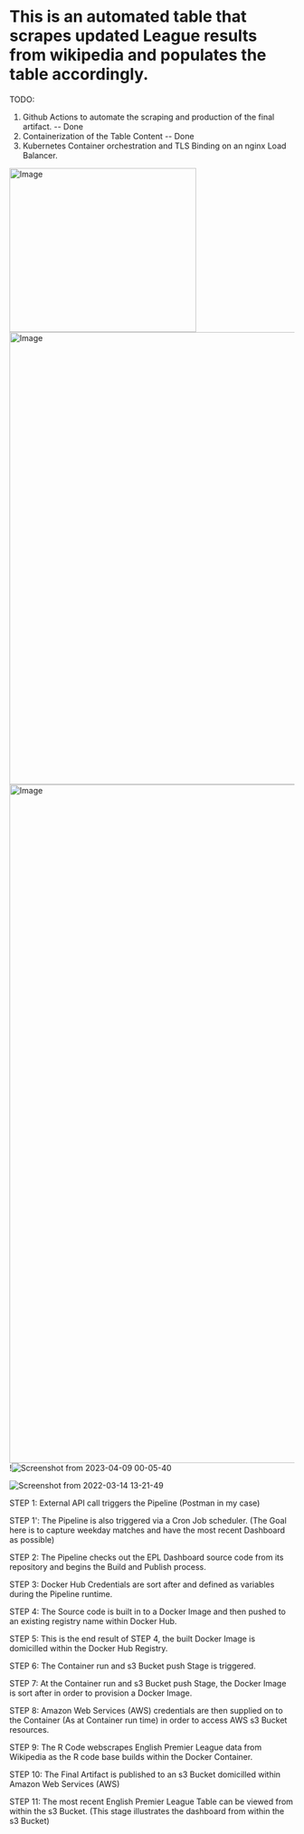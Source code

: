 # This is an automated table that scrapes updated League results from wikipedia and populates the table accordingly. 

TODO:
1) Github Actions to automate the scraping and production of the final artifact. -- Done
2) Containerization of the Table Content -- Done
3) Kubernetes Container orchestration and TLS Binding on an nginx Load Balancer.
<img width="330" height="290" alt="Image" src="https://github.com/user-attachments/assets/8b92e92f-1a66-463a-99be-d1d8c1d1ed41" />
<img width="800" height="800" alt="Image" src="https://github.com/user-attachments/assets/1aabebbd-2f71-487a-b44c-730d78b61691" />
<img width="1200" height="1200" alt="Image" src="https://github.com/user-attachments/assets/4b8834c6-8830-4e37-aaad-e631dcb3250e" /

!![Screenshot from 2023-04-09 00-05-40](https://user-images.githubusercontent.com/25004712/230755473-6a21a413-5ad8-4bb2-9b3f-e7764d059ffa.png)

![Screenshot from 2022-03-14 13-21-49](https://user-images.githubusercontent.com/25004712/158236482-333ade08-a2ad-4ff3-be3f-487dc72ae81f.png)

STEP 1: External API call triggers the Pipeline (Postman in my case)

STEP 1': The Pipeline is also triggered via a Cron Job scheduler. (The Goal here is to capture weekday matches and have the most recent Dashboard as possible)

STEP 2: The Pipeline checks out the EPL Dashboard source code from its repository and begins the Build and Publish process.

STEP 3: Docker Hub Credentials are sort after and defined as variables during the Pipeline runtime.

STEP 4: The Source code is built in to a Docker Image and then pushed to an existing registry name within Docker Hub.

STEP 5: This is the end result of STEP 4, the built Docker Image is domicilled within the Docker Hub Registry.

STEP 6: The Container run and s3 Bucket push Stage is triggered.

STEP 7: At the Container run and s3 Bucket push Stage, the Docker Image is sort after in order to provision a Docker Image.

STEP 8: Amazon Web Services (AWS) credentials are then supplied on to the Container (As at Container run time) in order to access AWS s3 Bucket resources.

STEP 9: The R Code webscrapes English Premier League data from Wikipedia as the R code base builds within the Docker Container.

STEP 10: The Final Artifact is published to an s3 Bucket domicilled within Amazon Web Services (AWS)

STEP 11: The most recent English Premier League Table can be viewed from within the s3 Bucket. (This stage illustrates the dashboard from within the s3 Bucket)
